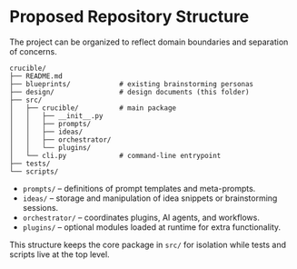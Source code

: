 # Proposed Repository Structure

The project can be organized to reflect domain boundaries and separation of concerns.

```
crucible/
├── README.md
├── blueprints/            # existing brainstorming personas
├── design/                # design documents (this folder)
├── src/
│   ├── crucible/          # main package
│   │   ├── __init__.py
│   │   ├── prompts/
│   │   ├── ideas/
│   │   ├── orchestrator/
│   │   └── plugins/
│   └── cli.py             # command-line entrypoint
├── tests/
└── scripts/
```

- `prompts/` – definitions of prompt templates and meta-prompts.
- `ideas/` – storage and manipulation of idea snippets or brainstorming sessions.
- `orchestrator/` – coordinates plugins, AI agents, and workflows.
- `plugins/` – optional modules loaded at runtime for extra functionality.

This structure keeps the core package in `src/` for isolation while tests and scripts live at the top level.
